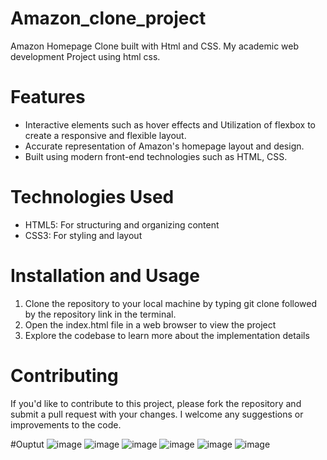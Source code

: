 # Amazon_clone_project
Amazon Homepage Clone built with Html and CSS. My academic web development Project using html css.
# Features
- Interactive elements such as hover effects and Utilization of flexbox to create a responsive and flexible layout.
- Accurate representation of Amazon's homepage layout and design.
- Built using modern front-end technologies such as HTML, CSS.
# Technologies Used
- HTML5: For structuring and organizing content
- CSS3: For styling and layout
# Installation and Usage
1. Clone the repository to your local machine by typing git clone followed by the repository link in the terminal.
2. Open the index.html file in a web browser to view the project
3. Explore the codebase to learn more about the implementation details
# Contributing
If you'd like to contribute to this project, please fork the repository and submit a pull request with your changes. I welcome any suggestions or improvements to the code.

#Ouptut
![image](https://github.com/user-attachments/assets/c4ff6429-ded7-44cb-ab27-f7d112ea6b85)
![image](https://github.com/user-attachments/assets/47a6b189-c01f-4904-b9d9-f3145f43ac14)
![image](https://github.com/user-attachments/assets/3056b395-03d3-478f-9717-19861aea5221)
![image](https://github.com/user-attachments/assets/e89957e8-ab27-41f8-adc9-e7380a9d66b9)
![image](https://github.com/user-attachments/assets/16eb4f2d-bbaa-4dbf-8df5-114672e1aef0)
![image](https://github.com/user-attachments/assets/fae8865c-a24d-4033-964f-e8c1fdc2943f)









